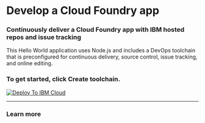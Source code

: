 # Develop a Cloud Foundry app

### Continuously deliver a Cloud Foundry app with IBM hosted repos and issue tracking

This Hello World application uses Node.js and includes a DevOps toolchain that is preconfigured for continuous delivery, source control, issue tracking, and online editing.

### To get started, click **Create toolchain**.

[![Deploy To IBM Cloud](https://cloud.ibm.com/devops/graphics/custom_toolchain.png)](https://cloud.ibm.com/devops/setup/deploy/?repository=https://github.com/Dileep1314/ibmcloud-tool-chain.git)

---
### Learn more
